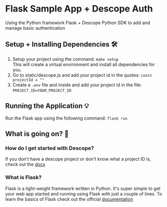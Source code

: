 # Flask Sample App + Descope Auth

Using the Python framework Flask + Descope Python SDK to add and manage basic authentication

## Setup + Installing Dependencies 🛠️

1. Setup your project using the command: ```make setup``` <br>
This will create a virtual environment and install all dependencies for you.
2. Go to static/descope.js and add your project id in the quotes: ```const projectId = ""```
3. Create a ```.env``` file and inside and add your project id in the file:  ```PROJECT_ID=YOUR_PROJECT_ID```

## Running the Application 💡

Run the Flask app using the following command: ```flask run```

## What is going on? 🤔

### How do I get started with Descope?
If you don't have a descope project or don't know what a project ID is, check out the [docs](https://docs.descope.com/build/guides/gettingstarted/)

### What is Flask?
Flask is a light-weight framework written in Python. It's super simple to get your web app started and running using Flask with just a couple of lines. To learn the basics of Flask check out the official [documentation](https://flask.palletsprojects.com/en/2.3.x/quickstart/)
